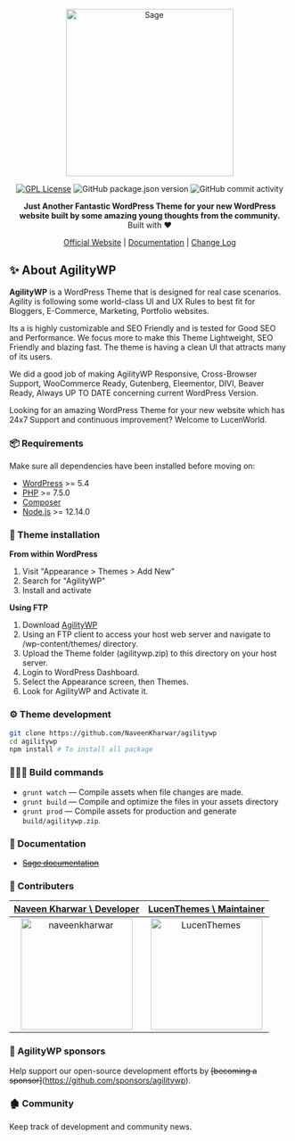 <p align="center">
  <a href="https://www.lucenthemes.com/">
    <img alt="Sage" src="https://user-images.githubusercontent.com/37496983/115125341-1eeb5b00-9fe5-11eb-923e-886e1dda3e28.png" height="300">
  </a>
</p>
<p align="center">
    <a href="LICENSE.md"><img alt="GPL License" src="https://img.shields.io/github/license/naveenkharwar/agilitywp?label=Proudly%20Open%20Source"></a>
    <img alt="GitHub package.json version" src="https://img.shields.io/github/package-json/v/naveenkharwar/agilitywp">
    <img alt="GitHub commit activity" src="https://img.shields.io/github/commit-activity/w/naveenkharwar/agilitywp">
</p>

<p align="center">
  <strong>Just Another Fantastic WordPress Theme for your new WordPress website built by some amazing young thoughts from the community.</strong>
  <br />
  Built with ❤️
</p>

<p align="center">
  <a href="https://www.lucenthemes.com/agilitywp">Official Website</a> | <a href="https://www.lucenthemes.com/docs/agilitywp/">Documentation</a> | <a href="CHANGELOG.md">Change Log</a>
</p>

## ✨ About AgilityWP

**AgilityWP** is a WordPress Theme that is designed for real case scenarios. Agility is following some world-class UI and UX Rules to best fit for Bloggers, E-Commerce, Marketing, Portfolio websites.

Its a is highly customizable and SEO Friendly and is tested for Good SEO and Performance. We focus more to make this Theme Lightweight, SEO Friendly and blazing fast. The theme is having a clean UI that attracts many of its users.

We did a good job of making AgilityWP Responsive, Cross-Browser Support, WooCommerce Ready, Gutenberg, Eleementor, DIVI, Beaver Ready, Always UP TO DATE concerning current WordPress Version.

Looking for an amazing WordPress Theme for your new website which has 24x7 Support and continuous improvement?
Welcome to LucenWorld.

### 📦 Requirements

Make sure all dependencies have been installed before moving on:

- [WordPress](https://wordpress.org/) >= 5.4
- [PHP](https://secure.php.net/manual/en/install.php) >= 7.5.0
- [Composer](https://getcomposer.org/download/)
- [Node.js](http://nodejs.org/) >= 12.14.0

### 🚀  Theme installation

**From within WordPress**

1. Visit "Appearance > Themes > Add New"
2. Search for "AgilityWP"
3. Install and activate

**Using FTP**

1. Download [AgilityWP](https://www.wordpress.org/themes/agilitywp)
2. Using an FTP client to access your host web server and navigate to /wp-content/themes/ directory.
3. Upload the Theme folder (agilitywp.zip) to this directory on your host server.
4. Login to WordPress Dashboard.
5. Select the Appearance screen, then Themes.
6. Look for AgilityWP and Activate it.

### ⚙️ Theme development

```sh
git clone https://github.com/NaveenKharwar/agilitywp
cd agilitywp
npm install # To install all package
```

### 👨🏼‍💻 Build commands

- `grunt watch` — Compile assets when file changes are made.
- `grunt build` — Compile and optimize the files in your assets directory
- `grunt prod` — Compile assets for production and generate `build/agilitywp.zip`.

### 📖 Documentation

- ~~[Sage documentation](https://www.lucenthemes.com/docs/agilitywp/)~~

### 🙌 Contributers

| [Naveen Kharwar \ Developer](https://twitter.com/naveenkharwar21) | [LucenThemes \ Maintainer](https://www.lucenthemes.com/)  |
| :------------: | :------------: |
|  [<img alt="naveenkharwar" src="https://avatars.githubusercontent.com/u/37496983?v=4" width="200">](https://twitter.com/naveenkharwar21) | [<img alt="LucenThemes" src="https://user-images.githubusercontent.com/37496983/88413968-c0000900-cdf9-11ea-8d93-017b54823510.png" width="200">](https://www.lucenthemes.com/)  |

### 🤝 AgilityWP sponsors

Help support our open-source development efforts by ~~[becoming a sponsor]~~(https://github.com/sponsors/agilitywp).

### 🏚 Community

Keep track of development and community news.
